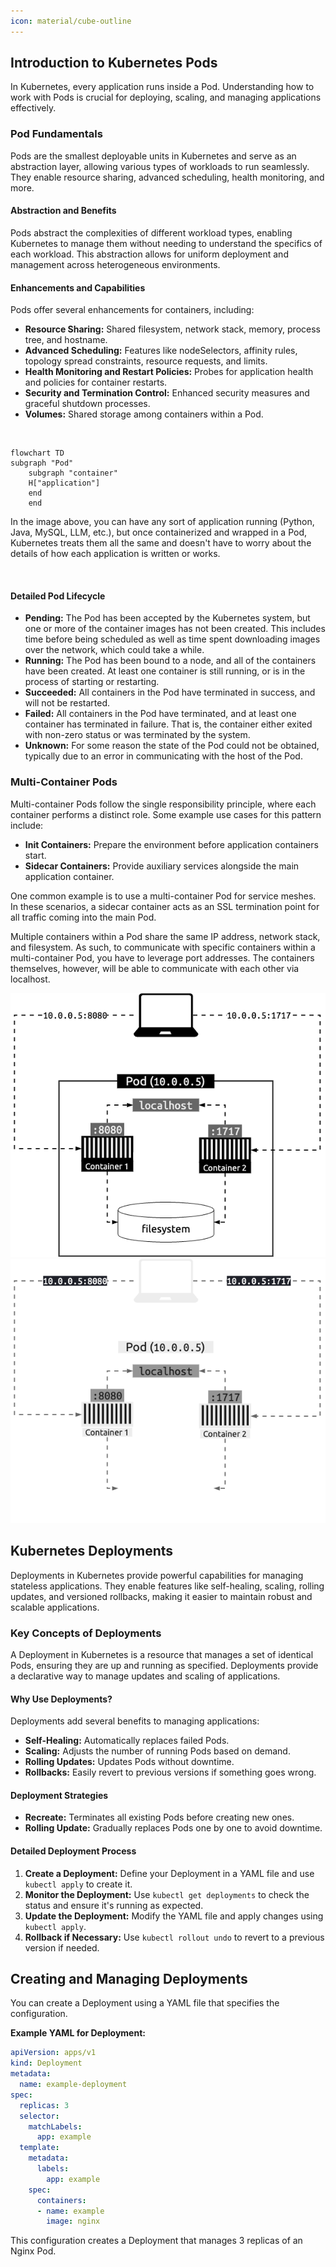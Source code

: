 ```yaml
---
icon: material/cube-outline
---
```


## Introduction to Kubernetes Pods

In Kubernetes, every application runs inside a Pod. Understanding how to work with Pods is crucial for deploying, scaling, and managing applications effectively.

<h3>Pod Fundamentals</h3>

Pods are the smallest deployable units in Kubernetes and serve as an abstraction layer, allowing various types of workloads to run seamlessly. They enable resource sharing, advanced scheduling, health monitoring, and more.

<h4>Abstraction and Benefits</h4>

Pods abstract the complexities of different workload types, enabling Kubernetes to manage them without needing to understand the specifics of each workload. This abstraction allows for uniform deployment and management across heterogeneous environments.

<h4>Enhancements and Capabilities</h4>

Pods offer several enhancements for containers, including:

- **Resource Sharing:** Shared filesystem, network stack, memory, process tree, and hostname.
- **Advanced Scheduling:** Features like nodeSelectors, affinity rules, topology spread constraints, resource requests, and limits.
- **Health Monitoring and Restart Policies:** Probes for application health and policies for container restarts.
- **Security and Termination Control:** Enhanced security measures and graceful shutdown processes.
- **Volumes:** Shared storage among containers within a Pod.

<br>

```mermaid
flowchart TD 
subgraph "Pod"
    subgraph "container"
    H["application"]
    end
    end
```

In the image above, you can have any sort of application running (Python, Java, MySQL, LLM, etc.), but once containerized and wrapped in a Pod, Kubernetes treats them all the same and doesn't have to worry about the details of how each application is written or works.

<br>

<h4>Detailed Pod Lifecycle</h4>

- **Pending:** The Pod has been accepted by the Kubernetes system, but one or more of the container images has not been created. This includes time before being scheduled as well as time spent downloading images over the network, which could take a while.
- **Running:** The Pod has been bound to a node, and all of the containers have been created. At least one container is still running, or is in the process of starting or restarting.
- **Succeeded:** All containers in the Pod have terminated in success, and will not be restarted.
- **Failed:** All containers in the Pod have terminated, and at least one container has terminated in failure. That is, the container either exited with non-zero status or was terminated by the system.
- **Unknown:** For some reason the state of the Pod could not be obtained, typically due to an error in communicating with the host of the Pod.

<h3>Multi-Container Pods</h3>
Multi-container Pods follow the single responsibility principle, where each container performs a distinct role. Some example use cases for this pattern include:

- **Init Containers:** Prepare the environment before application containers start.
- **Sidecar Containers:** Provide auxiliary services alongside the main application container.

One common example is to use a multi-container Pod for service meshes. In these scenarios, a sidecar container acts as an SSL termination point for all traffic coming into the main Pod.

Multiple containers within a Pod share the same IP address, network stack, and filesystem. As such, to communicate with specific containers within a multi-container Pod, you have to leverage port addresses. The containers themselves, however, will be able to communicate with each other via localhost.

![Multi-container Diagram](images/multicontainer-light.png#only-light)
![Multi-container Diagram](images/multicontainer-dark.png#only-dark)


## Kubernetes Deployments

Deployments in Kubernetes provide powerful capabilities for managing stateless applications. They enable features like self-healing, scaling, rolling updates, and versioned rollbacks, making it easier to maintain robust and scalable applications.

<h3>Key Concepts of Deployments</h3>

A Deployment in Kubernetes is a resource that manages a set of identical Pods, ensuring they are up and running as specified. Deployments provide a declarative way to manage updates and scaling of applications.

<h4>Why Use Deployments?</h4>

Deployments add several benefits to managing applications:

- **Self-Healing:** Automatically replaces failed Pods.
- **Scaling:** Adjusts the number of running Pods based on demand.
- **Rolling Updates:** Updates Pods without downtime.
- **Rollbacks:** Easily revert to previous versions if something goes wrong.

<h4>Deployment Strategies</h4>

- **Recreate:** Terminates all existing Pods before creating new ones.
- **Rolling Update:** Gradually replaces Pods one by one to avoid downtime.

<h4>Detailed Deployment Process</h4>

1. **Create a Deployment:** Define your Deployment in a YAML file and use `kubectl apply` to create it.
2. **Monitor the Deployment:** Use `kubectl get deployments` to check the status and ensure it's running as expected.
3. **Update the Deployment:** Modify the YAML file and apply changes using `kubectl apply`.
4. **Rollback if Necessary:** Use `kubectl rollout undo` to revert to a previous version if needed.

## Creating and Managing Deployments

You can create a Deployment using a YAML file that specifies the configuration.

**Example YAML for Deployment:**

```yaml
apiVersion: apps/v1
kind: Deployment
metadata:
  name: example-deployment
spec:
  replicas: 3
  selector:
    matchLabels:
      app: example
  template:
    metadata:
      labels:
        app: example
    spec:
      containers:
      - name: example
        image: nginx
```

This configuration creates a Deployment that manages 3 replicas of an Nginx Pod.
